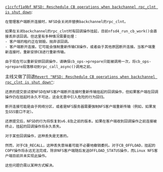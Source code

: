 [`c1ccfcf1a9bf NFSD: Reschedule CB operations when backchannel rpc_clnt is shut down`](https://lore.kernel.org/all/170629112969.20612.8526400738389878628.stgit@manet.1015granger.net/):
```
在管理客户端断开连接时，NFSD会关闭并替换backchannel的rpc_clnt。

如果在关闭backchannel的rpc_clnt时有回调操作挂起，目前nfsd4_run_cb_work()会直接丢弃该回调。但这里有多种情况需要处理：
- 客户端的租约正在销毁。抛弃该回调。
- 客户端断开连接。它可能会强制重新传输CB操作，或者由于其他原因断开连接。当客户端重新连接时，重新安排CB进行重新传输。

由于现在可以重新安排回调操作，请确保cb_ops->prepare只能被调用一次，将cb_ops->prepare段落移动到rpc_call_async()调用之前。
```

主线又做了回退[`Revert "NFSD: Reschedule CB operations when backchannel rpc_clnt is shut down"`](https://lore.kernel.org/all/171391800174.101038.3614787261244381619.stgit@klimt.1015granger.net/):
```
还原的提交尝试使NFSD在NFS客户端断开连接时重新传输挂起的回调操作，但如果客户端在回调操作仍在挂起时永久不可达，这会无意中引入危险的行为回归。

断开连接可能是由于网络分区，或者是NFS服务器需要强制NFS客户端重新传输（例如，如果发生GSS窗口不足）。

还原提交后，NFSD的行为将恢复到v6.8及之前的版本。如果在客户端收到回调操作之前连接被终止，挂起的回调操作将永久丢失。

对于某些回调操作，这种丢失是无害的。

然而，对于CB_RECALL，这种丢失意味着可能不必要地撤销委托。对于CB_OFFLOAD，挂起的COPY操作将永远无法完成，除非NFS客户端随后发送OFFLOAD_STATUS操作，而Linux NFS客户端目前并未实现此操作。

这些问题仍需以某种方式解决。
```